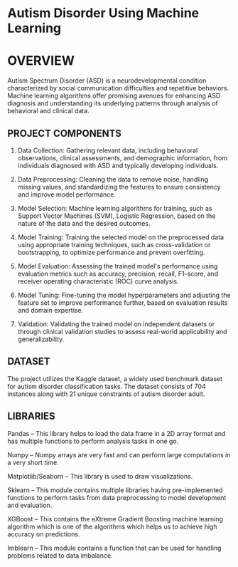 # Autism Disorder Using Machine Learning
# OVERVIEW

Autism Spectrum Disorder (ASD) is a neurodevelopmental condition characterized by social communication difficulties and repetitive behaviors. Machine learning algorithms offer promising avenues for enhancing ASD diagnosis and understanding its underlying patterns through analysis of behavioral and clinical data.

## PROJECT COMPONENTS

1. Data Collection: Gathering relevant data, including behavioral observations, clinical assessments, and demographic information, from individuals diagnosed with ASD and typically developing individuals.

2. Data Preprocessing: Cleaning the data to remove noise, handling missing values, and standardizing the features to ensure consistency and improve model performance.

3. Model Selection: Machine learning algorithms for training, such as Support Vector Machines (SVM), Logistic Regression, based on the nature of the data and the desired outcomes.

4. Model Training: Training the selected model on the preprocessed data using appropriate training techniques, such as cross-validation or bootstrapping, to optimize performance and prevent overfitting.

5. Model Evaluation: Assessing the trained model's performance using evaluation metrics such as accuracy, precision, recall, F1-score, and receiver operating characteristic (ROC) curve analysis.

6. Model Tuning: Fine-tuning the model hyperparameters and adjusting the feature set to improve performance further, based on evaluation results and domain expertise.

7. Validation: Validating the trained model on independent datasets or through clinical validation studies to assess real-world applicability and generalizability.
   
##  DATASET

The project utilizes the Kaggle  dataset, a widely used benchmark dataset for autism disorder classification tasks. The dataset consists of 704 instances along with 21 unique constraints of autism disorder adult.

## LIBRARIES

Pandas – This library helps to load the data frame in a 2D array format and has multiple functions to perform analysis tasks in one go.

Numpy – Numpy arrays are very fast and can perform large computations in a very short time.


Matplotlib/Seaborn – This library is used to draw visualizations.

Sklearn – This module contains multiple libraries having pre-implemented functions to perform tasks from data preprocessing to model development and evaluation.

XGBoost – This contains the eXtreme Gradient Boosting machine learning algorithm which is one of the algorithms which helps us to achieve high accuracy on predictions.

Imblearn – This module contains a function that can be used for handling problems related to data imbalance.
